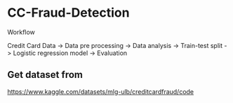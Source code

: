 # CC-Fraud-Detection

Workflow <br />

Credit Card Data -> Data pre processing -> Data analysis -> Train-test split -> Logistic regression model -> Evaluation

## Get dataset from
https://www.kaggle.com/datasets/mlg-ulb/creditcardfraud/code

